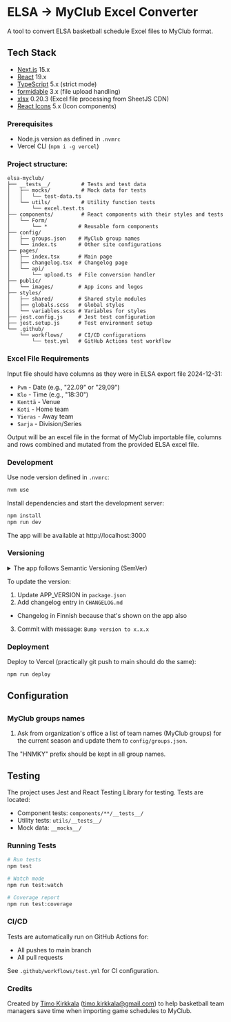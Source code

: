 # ELSA → MyClub Excel Converter

A tool to convert ELSA basketball schedule Excel files to MyClub format.

## Tech Stack

- [Next.js](https://nextjs.org/) 15.x
- [React](https://react.dev/) 19.x
- [TypeScript](https://www.typescriptlang.org/) 5.x (strict mode)
- [formidable](https://www.npmjs.com/package/formidable) 3.x (file upload handling)
- [xlsx](https://sheetjs.com) 0.20.3 (Excel file processing from SheetJS CDN)
- [React Icons](https://react-icons.github.io/react-icons/) 5.x (Icon components)

### Prerequisites
- Node.js version as defined in `.nvmrc`
- Vercel CLI (`npm i -g vercel`)

### Project structure:
```
elsa-myclub/
├── __tests__/          # Tests and test data
│   ├── mocks/          # Mock data for tests
│   │   └── test-data.ts
│   └── utils/          # Utility function tests
│       └── excel.test.ts
├── components/         # React components with their styles and tests
│   └── Form/
│       └── *          # Reusable form components
├── config/
│   ├── groups.json    # MyClub group names
│   └── index.ts       # Other site configurations
├── pages/
│   ├── index.tsx      # Main page
│   ├── changelog.tsx  # Changelog page
│   └── api/
│       └── upload.ts  # File conversion handler
├── public/
│   └── images/        # App icons and logos
├── styles/
│   ├── shared/        # Shared style modules
│   ├── globals.scss   # Global styles
│   └── variables.scss # Variables for styles
├── jest.config.js     # Jest test configuration
├── jest.setup.js      # Test environment setup
└── .github/
    └── workflows/     # CI/CD configurations
        └── test.yml   # GitHub Actions test workflow
```
### Excel File Requirements

Input file should have columns as they were in ELSA export file 2024-12-31:
- `Pvm` - Date (e.g., "22.09" or "29,09")
- `Klo` - Time (e.g., "18:30")
- `Kenttä` - Venue
- `Koti` - Home team
- `Vieras` - Away team
- `Sarja` - Division/Series

Output will be an excel file in the format of MyClub importable file, columns and rows combined and mutated from the provided ELSA excel file.

### Development
Use node version defined in `.nvmrc`:
```bash
nvm use
```

Install dependencies and start the development server:
```bash
npm install
npm run dev
```

The app will be available at http://localhost:3000

### Versioning
<details>
<summary>The app follows Semantic Versioning (SemVer)</summary>

```
Major version (x.0.0): Breaking changes
Minor version (0.x.0): New features
Patch version (0.0.x): Bug fixes
Beta suffix (-beta): Pre-release version
```
</details>

To update the version:
1. Update APP_VERSION in `package.json`
2. Add changelog entry in `CHANGELOG.md`
  - Changelog in Finnish because that's shown on the app also
3. Commit with message: `Bump version to x.x.x`


### Deployment
Deploy to Vercel (practically git push to main should do the same):
```bash
npm run deploy
```

## Configuration

##
### MyClub groups names

1. Ask from organization's office a list of team names (MyClub groups) for the
current season and update them to `config/groups.json`.

The "HNMKY" prefix should be kept in all group names.

## Testing

The project uses Jest and React Testing Library for testing. Tests are located:
- Component tests: `components/**/__tests__/`
- Utility tests: `utils/__tests__/`
- Mock data: `__mocks__/`

### Running Tests

```bash
# Run tests
npm test

# Watch mode
npm run test:watch

# Coverage report
npm run test:coverage
```

### CI/CD

Tests are automatically run on GitHub Actions for:
- All pushes to main branch
- All pull requests

See `.github/workflows/test.yml` for CI configuration.

### Credits

Created by [Timo Kirkkala](https://github.com/kirkkala) (timo.kirkkala@gmail.com) to help basketball team managers save time when importing game schedules to MyClub.

